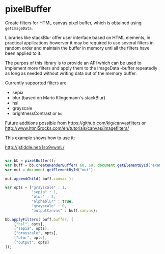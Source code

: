 
# pixelBuffer

Create filters for HTML canvas pixel buffer, which is obtained using `getImageData`.

Libraries like stackBlur offer user interface based on HTML elements, in practical applications howerver it may be required to use several filters in random order and maintain the buffer in memory unti all the filters have been applied to it.

The purpos of this library is to provide an API which can be used to implement more filters and apply them to the ImageData -buffer repeatedly as long as needed without writing data out of the memory buffer.

Currently supported filters are

- sepia
- blur (based on Mario Klingemann`s stackBlur)
- hsl
- grayscale
- brightnessContrast or `bc`

Future additions possible from https://github.com/kig/canvasfilters
or http://www.html5rocks.com/en/tutorials/canvas/imagefilters/


This example shows how to use it:

http://jsfiddle.net/1so9vwmL/

``` javascript

var bb = pixelBuffer();
var buff = bb.createRenderBuffer( 60, 60, document.getElementById("exampleImage"));
var out = document.getElementById("out");

out.appendChild( buff.canvas );

var opts = {"grayscale" : 1, 
            "sepia" : 1,
            "blur" : 3,
            "alphablur" : true,
            "grayscale" : 0,
            "outputCanvas" : buff.canvas};

bb.applyFilters( buff.buffer, [
    ["hsl", opts],
    ["sepia", opts],
    ["grayscale", opts],
    ["blur", opts],
    ["output", opts]
]);


```